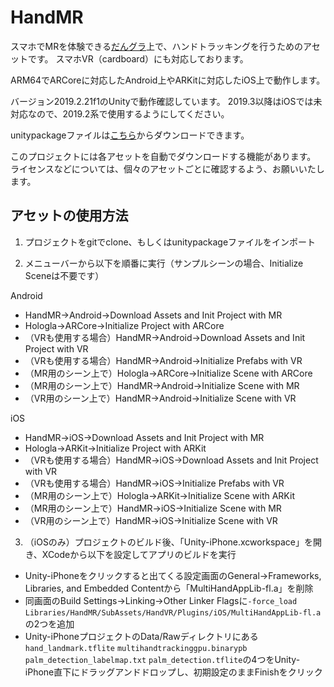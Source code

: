 # HandMR

スマホでMRを体験できる[だんグラ](https://dangla.jp/)上で、ハンドトラッキングを行うためのアセットです。
スマホVR（cardboard）にも対応しております。

ARM64でARCoreに対応したAndroid上やARKitに対応したiOS上で動作します。

バージョン2019.2.21f1のUnityで動作確認しています。
2019.3以降はiOSでは未対応なので、2019.2系で使用するようにしてください。

unitypackageファイルは[こちら](https://github.com/NON906/HandMR/releases)からダウンロードできます。

このプロジェクトには各アセットを自動でダウンロードする機能があります。
ライセンスなどについては、個々のアセットごとに確認するよう、お願いいたします。

## アセットの使用方法

1. プロジェクトをgitでclone、もしくはunitypackageファイルをインポート

2. メニューバーから以下を順番に実行（サンプルシーンの場合、Initialize Sceneは不要です）

Android

- HandMR→Android→Download Assets and Init Project with MR
- Hologla→ARCore→Initialize Project with ARCore
- （VRも使用する場合）HandMR→Android→Download Assets and Init Project with VR
- （VRも使用する場合）HandMR→Android→Initialize Prefabs with VR
- （MR用のシーン上で）Hologla→ARCore→Initialize Scene with ARCore
- （MR用のシーン上で）HandMR→Android→Initialize Scene with MR
- （VR用のシーン上で）HandMR→Android→Initialize Scene with VR

iOS

- HandMR→iOS→Download Assets and Init Project with MR
- Hologla→ARKit→Initialize Project with ARKit
- （VRも使用する場合）HandMR→iOS→Download Assets and Init Project with VR
- （VRも使用する場合）HandMR→iOS→Initialize Prefabs with VR
- （MR用のシーン上で）Hologla→ARKit→Initialize Scene with ARKit
- （MR用のシーン上で）HandMR→iOS→Initialize Scene with MR
- （VR用のシーン上で）HandMR→iOS→Initialize Scene with VR

3. （iOSのみ）プロジェクトのビルド後、「Unity-iPhone.xcworkspace」を開き、XCodeから以下を設定してアプリのビルドを実行

- Unity-iPhoneをクリックすると出てくる設定画面のGeneral→Frameworks, Libraries, and Embedded Contentから「MultiHandAppLib-fl.a」を削除
- 同画面のBuild Settings→Linking→Other Linker Flagsに``-force_load`` ``Libraries/HandMR/SubAssets/HandVR/Plugins/iOS/MultiHandAppLib-fl.a``の2つを追加
- Unity-iPhoneプロジェクトのData/Rawディレクトリにある``hand_landmark.tflite`` ``multihandtrackinggpu.binarypb`` ``palm_detection_labelmap.txt`` ``palm_detection.tflite``の4つをUnity-iPhone直下にドラッグアンドドロップし、初期設定のままFinishをクリック
